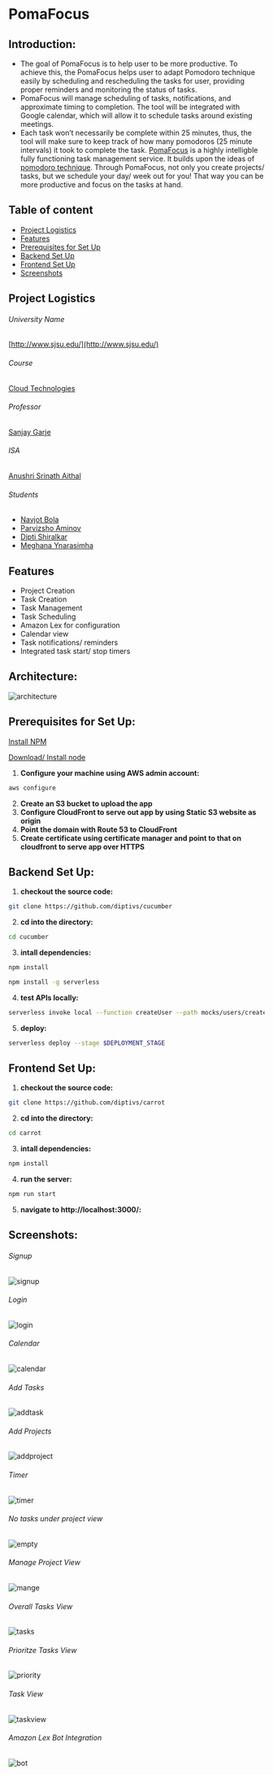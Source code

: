 # PomaFocus #

## Introduction:

* The goal of PomaFocus is to help user to be more productive. To achieve this, the PomaFocus helps user to adapt Pomodoro technique easily by scheduling and rescheduling the tasks for user, providing proper reminders and monitoring the status of tasks.
* PomaFocus will manage scheduling of tasks, notifications, and approximate timing to completion. The tool will be integrated with Google calendar, which will allow it to schedule tasks around existing meetings.
* Each task won’t necessarily be complete within 25 minutes, thus, the tool will make sure to keep track of how many pomodoros (25 minute intervals) it took to complete the task.
[PomaFocus](http://pomafocus.com/) is a highly intelligble fully functioning task management service. It builds upon the ideas of [pomodoro technique](https://francescocirillo.com/pages/pomodoro-technique). Through PomaFocus, not only you create projects/ tasks, but we schedule your day/ week out for you! That way you can be more productive and focus on the tasks at hand.

 ## Table of content
- [Project Logistics](#project-logistics)
- [Features](#features)
- [Prerequisites for Set Up](#prerequisites-for-set-up)
- [Backend Set Up](#backend-set-up)
- [Frontend Set Up](#frontend-set-up)
- [Screenshots](#screenshots)
 ## Project Logistics

 ###### University Name
[http://www.sjsu.edu/](http://www.sjsu.edu/)

 ###### Course
[Cloud Technologies](http://info.sjsu.edu/web-dbgen/catalog/courses/CMPE281.html)

 ###### Professor
[Sanjay Garje](https://www.linkedin.com/in/sanjaygarje/)

 ######  ISA
[Anushri Srinath Aithal](https://www.linkedin.com/in/anushri-aithal/)

 ###### Students
- [Navjot Bola](https://www.linkedin.com/in/navjotbola/)
- [Parvizsho Aminov](https://www.linkedin.com/in/parvizsho/)
- [Dipti Shiralkar](https://www.linkedin.com/in/diptivs/)
- [Meghana Ynarasimha](https://www.linkedin.com/in/ymeghana/)

 ## Features
- Project Creation
- Task Creation
- Task Management
- Task Scheduling
- Amazon Lex for configuration
- Calendar view
- Task notifications/ reminders
- Integrated task start/ stop timers

## Architecture:

![architecture](https://raw.githubusercontent.com/diptivs/pomafocus/master/screenshots/architecture.png)

## Prerequisites for Set Up:
[Install NPM](https://www.npmjs.com/get-npm)

[Download/ Install node](https://nodejs.org/en/download/)


1. **Configure your machine using AWS admin account:**
  ```bash
  aws configure
  ```
2. **Create an S3 bucket to upload the app**
3. **Configure CloudFront to serve out app by using Static S3 website as origin**
4. **Point the domain with Route 53 to CloudFront**
5. **Create certificate using certificate manager and point to that on cloudfront to serve app over HTTPS**

## Backend Set Up:
1. **checkout the source code:**
  ```bash
  git clone https://github.com/diptivs/cucumber
  ```
2. **cd into the directory:**
  ```bash
  cd cucumber
  ```
3. **intall dependencies:**
  ```bash
  npm install
  ```
  ```bash
  npm install -g serverless
  ```
4. **test APIs locally:**
  ```bash
  serverless invoke local --function createUser --path mocks/users/createUser-event.json
  ```
5. **deploy:**
  ```bash
  serverless deploy --stage $DEPLOYMENT_STAGE
  ```

## Frontend Set Up:
1. **checkout the source code:**
  ```bash
  git clone https://github.com/diptivs/carrot
  ```
2. **cd into the directory:**
  ```bash
  cd carrot
  ```
3. **intall dependencies:**
  ```bash
  npm install
  ```
4. **run the server:**
  ```bash
  npm run start
  ```
5. **navigate to http://localhost:3000/:**

## Screenshots:
 ###### Signup
![signup](https://raw.githubusercontent.com/diptivs/pomafocus/master/screenshots/signup.png)
 ###### Login
![login](https://raw.githubusercontent.com/diptivs/pomafocus/master/screenshots/login.png)
 ###### Calendar
![calendar](https://raw.githubusercontent.com/diptivs/pomafocus/master/screenshots/calendarview2.png)
 ###### Add Tasks
![addtask](https://raw.githubusercontent.com/diptivs/pomafocus/master/screenshots/addtask.png)
 ###### Add Projects
![addproject](https://raw.githubusercontent.com/diptivs/pomafocus/master/screenshots/addproject.png)
 ###### Timer
![timer](https://raw.githubusercontent.com/diptivs/pomafocus/master/screenshots/timer.png)
 ###### No tasks under project view
![empty](https://raw.githubusercontent.com/diptivs/pomafocus/master/screenshots/emptymanage.png)
 ###### Manage Project View
![mange](https://raw.githubusercontent.com/diptivs/pomafocus/master/screenshots/manageview.png)
 ###### Overall Tasks View
![tasks](https://raw.githubusercontent.com/diptivs/pomafocus/master/screenshots/taskview.png)
 ###### Prioritze Tasks View
![priority](https://raw.githubusercontent.com/diptivs/pomafocus/master/screenshots/priorityview.png)
 ###### Task View
![taskview](https://raw.githubusercontent.com/diptivs/pomafocus/master/screenshots/taskseditview.png)
 ###### Amazon Lex Bot Integration
![bot](https://raw.githubusercontent.com/diptivs/pomafocus/master/screenshots/configuration.png)
